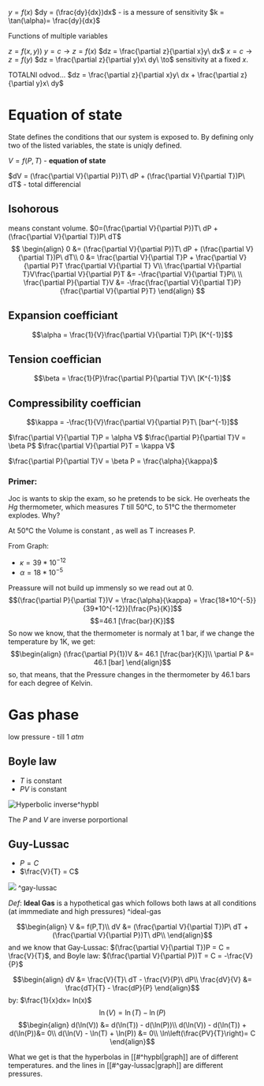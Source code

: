 $y = f(x)$
$dy = (\frac{dy}{dx})dx$ - is a messure of sensitivity
$k = \tan(\alpha)= \frac{dy}{dx}$

Functions of multiple variables

$z = f(x,y))$
$y = c \to z = f(x)$
$dz = \frac{\partial z}{\partial x}y\ dx$
$x = c \to z = f(y)$
$dz = \frac{\partial z}{\partial y}x\ dy\ \to$ sensitivity at a fixed $x$.

TOTALNI odvod...
$dz = \frac{\partial z}{\partial x}y\ dx + \frac{\partial z}{\partial y}x\ dy$


# Equation of state

State defines the conditions that our system is exposed to.
By defining only two of the listed variables, the state is uniqly defined.

$V = f(P,T)$ - **equation of state**

$dV = (\frac{\partial V}{\partial P})T\ dP + (\frac{\partial V}{\partial T})P\ dT$ - total differencial

## Isohorous
means constant volume.
$0=(\frac{\partial V}{\partial P})T\ dP + (\frac{\partial V}{\partial T})P\ dT$
$$
\begin{align}
0 &= (\frac{\partial V}{\partial P})T\ dP + (\frac{\partial V}{\partial T})P\ dT\\
0 &= \frac{\partial V}{\partial T}P + \frac{\partial V}{\partial P}T \frac{\partial V}{\partial T} V\\
\frac{\partial V}{\partial T}V\frac{\partial V}{\partial P}T &= -\frac{\partial V}{\partial T}P\\
\\
\frac{\partial P}{\partial T}V &= -\frac{\frac{\partial V}{\partial T}P}{\frac{\partial V}{\partial P}T}
\end{align}
$$


## Expansion coefficiant
$$\alpha = \frac{1}{V}\frac{\partial V}{\partial T}P\ [K^{-1}]$$
## Tension coeffician
$$\beta = \frac{1}{P}\frac{\partial P}{\partial T}V\ [K^{-1}]$$
## Compressibility coeffician
$$\kappa = -\frac{1}{V}\frac{\partial V}{\partial P}T\ [bar^{-1}]$$

$\frac{\partial V}{\partial T}P = \alpha V$
$\frac{\partial P}{\partial T}V = \beta P$
$\frac{\partial V}{\partial P}T = \kappa V$


$\frac{\partial P}{\partial T}V = \beta P = \frac{\alpha}{\kappa}$

### Primer:
Joc is wants to skip the exam, so he pretends to be sick. He overheats the $Hg$ thermometer, which measures $T$ till 50°C, to 51°C the thermometer explodes. Why?

At 50°C the Volume is constant , as well as T increases P.

From Graph:
- $\kappa=39*10^{-12}$
- $\alpha = 18*10^{-5}$

Preassure will not build up immensly so we read out at 0.
$$(\frac{\partial P}{\partial T})V = \frac{\alpha}{\kappa} = \frac{18*10^{-5}}{39*10^{-12}}[\frac{Ps}{K}]$$
$$=46.1 [\frac{bar}{K}]$$
So now we know, that the thermometer is normaly at 1 bar, if we change the temperature by 1K, we get:
$$\begin{align}
(\frac{\partial P}{1})V &= 46.1 [\frac{bar}{K}]\\
\partial P &= 46.1 [bar]
\end{align}$$
so, that means, that the Pressure changes in the thermometer by 46.1 bars for each degree of Kelvin.

# Gas phase
low pressure - till 1 $atm$

## Boyle law
- $T$ is constant
- $PV$ is constant

![Hyperbolic inverse ](https://dr282zn36sxxg.cloudfront.net/datastreams/f-d%3A83808d2f02b11ce819e8b2dff89f9719eb7ec1d67b541addd38201d5%2BIMAGE_THUMB_POSTCARD_TINY%2BIMAGE_THUMB_POSTCARD_TINY.1)^hypbl

The $P$ and $V$ are inverse porportional
## Guy-Lussac
- $P = C$ 
- $\frac{V}{T} = C$

![ ](https://external-content.duckduckgo.com/iu/?u=https%3A%2F%2Fcdn1.byjus.com%2Fwp-content%2Fuploads%2F2019%2F08%2FGay-Lussacs-law.png&f=1&nofb=1&ipt=3a65d25ea9777f3893c8fb9ce1e80c3402d2832ff21789aebedf929d6268ffb0&ipo=images) ^gay-lussac

$Def:$ **Ideal Gas** is a hypothetical gas which follows both laws at all conditions (at immmediate and high pressures) ^ideal-gas


$$\begin{align}
V &= f(P,T)\\
dV &= (\frac{\partial V}{\partial T})P\ dT + (\frac{\partial V}{\partial P})T\ dP\\
\end{align}$$
 and we know that Gay-Lussac: $(\frac{\partial V}{\partial T})P = C = \frac{V}{T}$, and
 Boyle law: $(\frac{\partial V}{\partial P})T = C = -\frac{V}{P}$
 
 $$\begin{align}
 dV &= \frac{V}{T}\ dT - \frac{V}{P}\ dP\\
 \frac{dV}{V} &= \frac{dT}{T} - \frac{dP}{P}
 \end{align}$$
by: $\frac{1}{x}dx= ln(x)$
$$\ln(V) = \ln(T) - \ln(P)$$
$$\begin{align}
d(\ln(V)) &= d(\ln(T)) - d(\ln(P))\\
d(\ln(V)) - d(\ln(T)) + d(\ln(P))&= 0\\
d(\ln(V) - \ln(T) + \ln(P)) &= 0\\
\ln\left(\frac{PV}{T}\right)= C
\end{align}$$

What we get is that the hyperbolas in [[#^hypbl|graph]] are of different temperatures.
and  the lines in [[#^gay-lussac|graph]] are different pressures.

